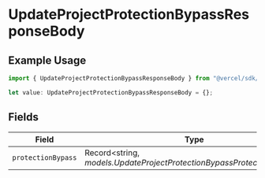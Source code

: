 # UpdateProjectProtectionBypassResponseBody

## Example Usage

```typescript
import { UpdateProjectProtectionBypassResponseBody } from "@vercel/sdk/models/updateprojectprotectionbypassop.js";

let value: UpdateProjectProtectionBypassResponseBody = {};
```

## Fields

| Field                                                                  | Type                                                                   | Required                                                               | Description                                                            |
| ---------------------------------------------------------------------- | ---------------------------------------------------------------------- | ---------------------------------------------------------------------- | ---------------------------------------------------------------------- |
| `protectionBypass`                                                     | Record<string, *models.UpdateProjectProtectionBypassProtectionBypass*> | :heavy_minus_sign:                                                     | N/A                                                                    |